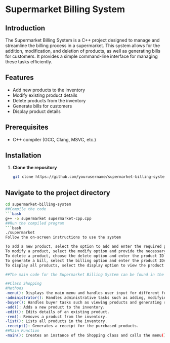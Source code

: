 # Supermarket Billing System

## Introduction

The Supermarket Billing System is a C++ project designed to manage and streamline the billing process in a supermarket. This system allows for the addition, modification, and deletion of products, as well as generating bills for customers. It provides a simple command-line interface for managing these tasks efficiently.

## Features

- Add new products to the inventory
- Modify existing product details
- Delete products from the inventory
- Generate bills for customers
- Display product details

## Prerequisites

- C++ compiler (GCC, Clang, MSVC, etc.)

## Installation

1. **Clone the repository**
   ```bash
   git clone https://github.com/yourusername/supermarket-billing-system.git
## Navigate to the project directory
  ```bash
  cd supermarket-billing-system
##Compile the code
  ```bash
  g++ -o supermarket supermarket-cpp.cpp
##Run the compiled program
  ```bash
  ./supermarket
Follow the on-screen instructions to use the system

To add a new product, select the option to add and enter the required product details.
To modify a product, select the modify option and provide the necessary information to update the product details.
To delete a product, choose the delete option and enter the product ID to remove it from the inventory.
To generate a bill, select the billing option and enter the product IDs and quantities. The system will calculate and display the total bill.
To display all products, select the display option to view the product details in the inventory.

##The main code for the Supermarket Billing System can be found in the supermarket-cpp.cpp file.

##Class Shopping
#Methods
-menu(): Displays the main menu and handles user input for different functionalities.
-administrator(): Handles administrative tasks such as adding, modifying, and deleting products.
-buyer(): Handles buyer tasks such as viewing products and generating receipts.
-add(): Adds a new product to the inventory.
-edit(): Edits details of an existing product.
-rem(): Removes a product from the inventory.
-list(): Lists all products in the inventory.
-receipt(): Generates a receipt for the purchased products.
##Main Function
-main(): Creates an instance of the Shopping class and calls the menu() method to start the program.
